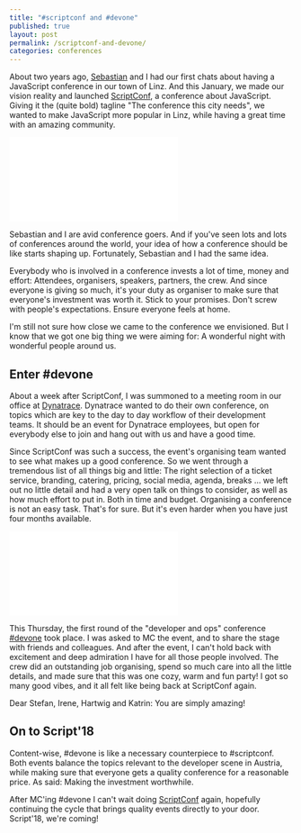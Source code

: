 ```yaml
---
title: "#scriptconf and #devone"
published: true
layout: post
permalink: /scriptconf-and-devone/
categories: conferences
---
```


About two years ago, [Sebastian](https://twitter.com/sebgie) and I had our first chats about having a JavaScript conference in our town of Linz. And this January, we made our vision reality and launched [ScriptConf](https://scriptconf.org), a conference about JavaScript. Giving it the (quite bold) tagline "The conference this city needs", we wanted to make JavaScript more popular in Linz, while having a great time with an amazing community.

<style>
.gallery {
  display: grid;
  grid-template-columns: repeat(auto-fill, minmax(300px, 1fr));
  grid-gap: 1rem;
}

.item {
  height: 400px;
  overflow: hidden;
}

.item img {
  width: 100%;
  height: 400px;
  object-fit: cover;
  object-position: top;
}

</style>


<div class="aspect ratio-16-to-9">
  <iframe src="//www.youtube.com/embed/wUuWQTuXYOg" frameborder="0" allowfullscreen></iframe>
</div>

Sebastian and I are avid conference goers. And if you've seen lots and lots of conferences around the world, your idea of how a conference should be like starts shaping up. Fortunately, Sebastian and I had the same idea.

Everybody who is involved in a conference invests a lot of time, money and effort: Attendees, organisers, speakers, partners, the crew. And since everyone is giving so much, it's your duty as organiser to make sure that everyone's investment was worth it. Stick to your promises. Don't screw with people's expectations. Ensure everyone feels at home.

<!--div class="gallery">
  <div class="item"><img alt="scriptconf impressions" src="https://scriptconf.org/assets/images/general/stage.jpg"></div>
  <div class="item"><img alt="scriptconf impressions" src="https://scriptconf.org/assets/images/2018/crowd-5.jpg"></div>
  <div class="item"><img alt="scriptconf impressions" src="https://scriptconf.org/assets/images/2018/crowd.jpg"></div>
  <div class="item"><img alt="scriptconf impressions" src="https://scriptconf.org/assets/images/2018/crowd-6.jpg"></div>
  <div class="item"><img alt="scriptconf impressions" src="https://scontent-vie1-1.cdninstagram.com/t51.2885-15/s640x640/sh0.08/e35/16124022_1831347640463165_4070844228773609472_n.jpg"></div>
  <div class="item"><img alt="scriptconf impressions" src="https://scriptconf.org/assets/images/2018/crowd-2.jpg"></div>
</div-->

I'm still not sure how close we came to the conference we envisioned. But I know that we got one big thing we were aiming for: A wonderful night with wonderful people around us.

## Enter #devone

About a week after ScriptConf, I was summoned to a meeting room in our office at [Dynatrace](https://www.dynatrace.com). Dynatrace wanted to do their own conference, on topics which are key to the day to day workflow of their development teams. It should be an event for Dynatrace employees, but open for everybody else to join and hang out with us and have a good time.

Since ScriptConf was such a success, the event's organising team wanted to see what makes up a good conference. So we went through a tremendous list of all things big and little: The right selection of a ticket service, branding, catering, pricing, social media, agenda, breaks ... we left out no little detail and had a very open talk on things to consider, as well as how much effort to put in. Both in time and budget. Organising a conference is not an easy task. That's for sure. But it's even harder when you have just four months available.

<div class="aspect ratio-16-to-9">
  <iframe src="//www.youtube.com/embed/dFYDm5SM3pk" frameborder="0" allowfullscreen></iframe>
</div>

This Thursday, the first round of the "developer and ops" conference [#devone](https://devone.at) took place. I was asked to MC the event, and to share the stage with friends and colleagues. And after the event, I can't hold back with excitement and deep admiration I have for all those people involved. The crew did an outstanding job organising, spend so much care into all the little details, and made sure that this was one cozy, warm and fun party! I got so many good vibes, and it all felt like being back at ScriptConf again.

<!--div class="gallery">
  <div class="item"><img alt="devone impressions" src="https://scontent-vie1-1.cdninstagram.com/t51.2885-15/s640x640/sh0.08/e35/18723404_1958722420820145_8572236105515008000_n.jpg"></div>
  <div class="item"><img alt="devone impressions" src="https://scontent-vie1-1.cdninstagram.com/t51.2885-15/s640x640/sh0.08/e35/18812552_267741377022783_5168508114374230016_n.jpg"></div>
  <div class="item"><img alt="devone impressions" src="https://scontent-vie1-1.cdninstagram.com/t51.2885-15/s640x640/sh0.08/e35/18722316_115836269002562_3429997406987485184_n.jpg"></div>
  <div class="item"><img alt="devone impressions" src="https://scontent-vie1-1.cdninstagram.com/t51.2885-15/s640x640/sh0.08/e35/18879120_1645285788833638_1962322355124436992_n.jpg"></div>
  <div class="item"><img alt="devone impressions" src="https://scontent-vie1-1.cdninstagram.com/t51.2885-15/e35/18809512_299688947155371_1388883666364530688_n.jpg"></div>
  <div class="item"><img alt="devone impressions" src="https://scontent-vie1-1.cdninstagram.com/t51.2885-15/s640x640/sh0.08/e35/18809399_454026054952095_5823141446173065216_n.jpg"></div>
</div-->

Dear Stefan, Irene, Hartwig and Katrin: You are simply amazing!

## On to Script'18

Content-wise, #devone is like a necessary counterpiece to #scriptconf. Both events balance the topics relevant to the developer scene in Austria, while making sure that everyone gets a quality conference for a reasonable price. As said: Making the investment worthwhile. 

After MC'ing #devone I can't wait doing [ScriptConf](https://scriptconf.org) again, hopefully continuing the cycle that brings quality events directly to your door. Script'18, we're coming!
